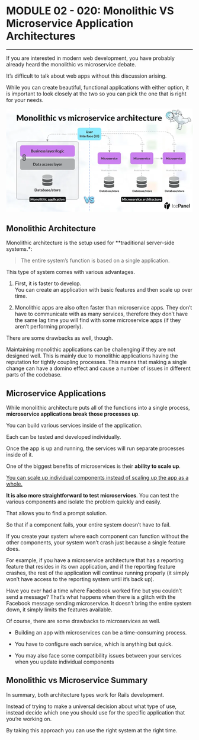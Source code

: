 # MODULE 02 - 020: Monolithic VS Microservice Application Architectures

***

If you are interested in modern web development, you have probably 
already heard the monolithic vs microservice debate.  

 It’s difficult to talk about web apps without this discussion arising.   

While you can create beautiful, functional applications with either option, it is 
important to look closely at the two so you can pick the one that is 
right for your needs.



![IMG](./02-020_IMG1.png)

## Monolithic Architecture

Monolithic architecture is the setup used for **traditional server-side systems.*:

> The entire system’s function is based on a single application.



This type of system comes with various advantages.   

1. First, it is faster to develop.   
   You can create an application with basic features and then scale up over time.

2. Monolithic apps are also often faster than microservice apps. 
   They don’t have to communicate with as many services, therefore they don’t 
   have the same lag time you will find with some microservice apps (if 
   they aren’t performing properly).

There are some drawbacks as well, though. 

Maintaining monolithic applications can be challenging if they are not designed well.   This is mainly due to monolithic applications having the reputation for tightly 
coupling processes. This means that making a single change can have a domino effect and cause a number of issues in different parts of the codebase.

## Microservice Applications

While monolithic architecture puts all of the functions into a single
 process, **microservice applications break those processes up**.   

You can build various services inside of the application.     

Each can be tested and developed individually.     

Once the app is up and running, the services will run separate processes inside of it.  

One of the biggest benefits of microservices is their **ability to scale up**.   

<u>You can scale up individual components instead of scaling up 
the app as a whole.</u>   

**It is also more straightforward to test microservices**. 
You can test the various components and isolate the problem quickly and easily.   

That allows you to find a prompt solution.

So that if a component fails, your entire system doesn’t have to fail.   


If you create your system where each component can function without the other components, your system won’t crash just because a single feature 
does.

For example, if you have a microservice architecture that has a reporting feature that resides in its own application, and if the reporting feature crashes, the rest of the application will continue running properly (it simply won’t have access to the reporting system until it’s back up).  

Have you ever had a time where Facebook worked fine but you couldn’t send a message? That’s what happens when there is a glitch with the Facebook message sending microservice. It doesn’t bring the entire system down, it simply limits the features available.

Of course, there are some drawbacks to microservices as well. 

* Building an app with microservices can be a time-consuming process. 

* You have to configure each service, which is anything but quick. 

* You may also face some compatibility issues between your services when you 
  update individual components

## Monolithic vs Microservice Summary

In summary, both architecture types work for Rails development.  


Instead of trying to make a universal decision about what type of use, instead decide which one you should use for the specific application that you’re working on.   

By taking this approach you can use the right system at the right time.
